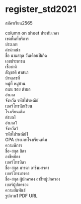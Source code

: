 # register_std2021
สมัครเรียน2565

column on sheet
ประทับเวลา	
เขตพื้นที่บริการ	
ประเภท	
คำนำหน้า	
ชื่อ	นามสกุล	
วันเดือนปีเกิด	
เลขประชาชน	
เชื้อชาติ	
สัญชาติ	
ศาสนา	
บ้านเลขที่	
หมู่ที่	
หมู่บ้าน	
ถนน	
ซอย	
ตำบล	
อำเภอ	
จังหวัด	
รหัสไปรษณีย์	
เบอร์โทรนักเรียน	
โรงเรียนเดิม	
ตำบล1	
อำเภอ1	
จังหวัด1	
รหัสไปรษณีย์1	
GPA	
ประเภทโรงเรียนเดิม	
ความพิการ	
ชื่อ-สกุล บิดา	
อาชีพบิดา	
เบอร์โทรบิดา	
ชื่อ-สกุล มารดา	
อาชีพมารดา	
เบอร์โทรมารดา	
ชื่อ-สกุล ผู้ปกครอง	
อาชีพผู้ปกครอง	
เบอร์ผู้ปกครอง	
ความสัมพันธ์	
รูปภาพ1	
PDF 
URL
